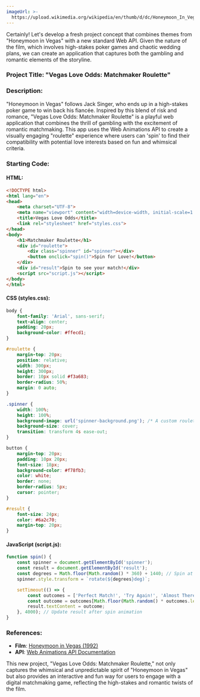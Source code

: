 ```yaml
---
imageUrl: >-
  https://upload.wikimedia.org/wikipedia/en/thumb/d/dc/Honeymoon_In_Vegas.jpg/220px-Honeymoon_In_Vegas.jpg
---
```

Certainly! Let's develop a fresh project concept that combines themes from "Honeymoon in Vegas" with a new standard Web API. Given the nature of the film, which involves high-stakes poker games and chaotic wedding plans, we can create an application that captures both the gambling and romantic elements of the storyline.

### Project Title: **"Vegas Love Odds: Matchmaker Roulette"**

### Description:
"Honeymoon in Vegas" follows Jack Singer, who ends up in a high-stakes poker game to win back his fiancée. Inspired by this blend of risk and romance, "Vegas Love Odds: Matchmaker Roulette" is a playful web application that combines the thrill of gambling with the excitement of romantic matchmaking. This app uses the Web Animations API to create a visually engaging "roulette" experience where users can 'spin' to find their compatibility with potential love interests based on fun and whimsical criteria.

### Starting Code:

#### HTML:
```html
<!DOCTYPE html>
<html lang="en">
<head>
    <meta charset="UTF-8">
    <meta name="viewport" content="width=device-width, initial-scale=1.0">
    <title>Vegas Love Odds</title>
    <link rel="stylesheet" href="styles.css">
</head>
<body>
    <h1>Matchmaker Roulette</h1>
    <div id="roulette">
        <div class="spinner" id="spinner"></div>
        <button onclick="spin()">Spin for Love!</button>
    </div>
    <div id="result">Spin to see your match!</div>
    <script src="script.js"></script>
</body>
</html>
```

#### CSS (styles.css):
```css
body {
    font-family: 'Arial', sans-serif;
    text-align: center;
    padding: 20px;
    background-color: #ffecd1;
}

#roulette {
    margin-top: 20px;
    position: relative;
    width: 300px;
    height: 300px;
    border: 10px solid #f3a683;
    border-radius: 50%;
    margin: 0 auto;
}

.spinner {
    width: 100%;
    height: 100%;
    background-image: url('spinner-background.png'); /* A custom roulette-style image */
    background-size: cover;
    transition: transform 4s ease-out;
}

button {
    margin-top: 20px;
    padding: 10px 20px;
    font-size: 18px;
    background-color: #f78fb3;
    color: white;
    border: none;
    border-radius: 5px;
    cursor: pointer;
}

#result {
    font-size: 24px;
    color: #6a2c70;
    margin-top: 20px;
}
```

#### JavaScript (script.js):
```javascript
function spin() {
    const spinner = document.getElementById('spinner');
    const result = document.getElementById('result');
    const degrees = Math.floor(Math.random() * 360) + 1440; // Spin at least 4 full rotations
    spinner.style.transform = `rotate(${degrees}deg)`;

    setTimeout(() => {
        const outcomes = ['Perfect Match!', 'Try Again!', 'Almost There!', 'New Love Found!', 'Unexpected Twist!'];
        const outcome = outcomes[Math.floor(Math.random() * outcomes.length)];
        result.textContent = outcome;
    }, 4000); // Update result after spin animation
}
```

### References:
- **Film**: [Honeymoon in Vegas (1992)](https://en.wikipedia.org/wiki/Honeymoon_in_Vegas)
- **API**: [Web Animations API Documentation](https://developer.mozilla.org/en-US/docs/Web/API/Web_Animations_API)

This new project, "Vegas Love Odds: Matchmaker Roulette," not only captures the whimsical and unpredictable spirit of "Honeymoon in Vegas" but also provides an interactive and fun way for users to engage with a digital matchmaking game, reflecting the high-stakes and romantic twists of the film.
